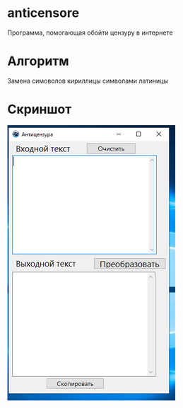 # anticensore
Программа, помогающая обойти цензуру в интернете

# Алгоритм
Замена симоволов кириллицы символами латиницы

# Скриншот
![Интерфейс программы](https://github.com/ivekarp/anticensore/blob/main/screenshots/1.PNG)
